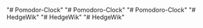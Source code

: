 "# Pomodor-Clock" 
"# Pomodoro-Clock" 
"# Pomodoro-Clock" 
"# HedgeWik" 
"# HedgeWik" 
"# HedgeWik" 
